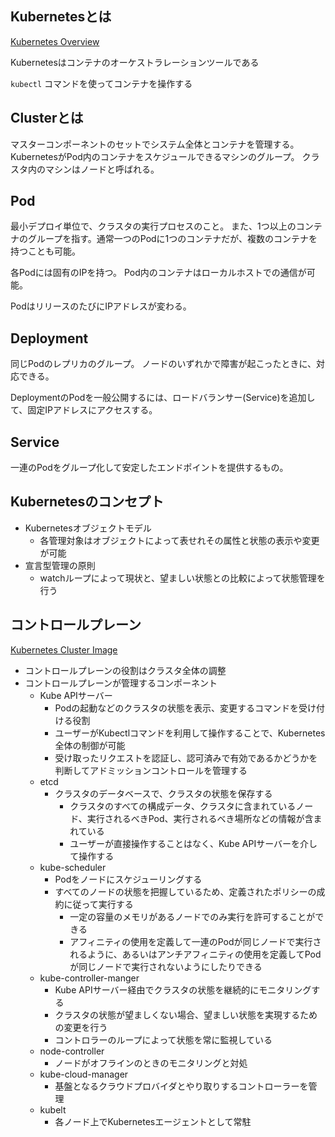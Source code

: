 ## Kubernetesとは

[Kubernetes Overview](Infrastructure/Kubernetes/images/overview.png)

Kubernetesはコンテナのオーケストラレーションツールである

`kubectl` コマンドを使ってコンテナを操作する

## Clusterとは

マスターコンポーネントのセットでシステム全体とコンテナを管理する。
KubernetesがPod内のコンテナをスケジュールできるマシンのグループ。
クラスタ内のマシンはノードと呼ばれる。

## Pod

最小デプロイ単位で、クラスタの実行プロセスのこと。
また、1つ以上のコンテナのグループを指す。通常一つのPodに1つのコンテナだが、複数のコンテナを持つことも可能。

各Podには固有のIPを持つ。
Pod内のコンテナはローカルホストでの通信が可能。

PodはリリースのたびにIPアドレスが変わる。

## Deployment

同じPodのレプリカのグループ。
ノードのいずれかで障害が起こったときに、対応できる。

DeploymentのPodを一般公開するには、ロードバランサー(Service)を追加して、固定IPアドレスにアクセスする。

## Service

一連のPodをグループ化して安定したエンドポイントを提供するもの。

## Kubernetesのコンセプト

- Kubernetesオブジェクトモデル
  - 各管理対象はオブジェクトによって表せれその属性と状態の表示や変更が可能
- 宣言型管理の原則
  - watchループによって現状と、望ましい状態との比較によって状態管理を行う

## コントロールプレーン

[Kubernetes Cluster Image](Infrastructure/Kubernetes/images/clusterImage.png)

- コントロールプレーンの役割はクラスタ全体の調整
- コントロールプレーンが管理するコンポーネント
  - Kube APIサーバー
    - Podの起動などのクラスタの状態を表示、変更するコマンドを受け付ける役割
    - ユーザーがKubectlコマンドを利用して操作することで、Kubernetes全体の制御が可能
    - 受け取ったリクエストを認証し、認可済みで有効であるかどうかを判断してアドミッションコントロールを管理する
  - etcd
    - クラスタのデータベースで、クラスタの状態を保存する
      - クラスタのすべての構成データ、クラスタに含まれているノード、実行されるべきPod、実行されるべき場所などの情報が含まれている
      - ユーザーが直接操作することはなく、Kube APIサーバーを介して操作する
  - kube-scheduler
    - Podをノードにスケジューリングする
    - すべてのノードの状態を把握しているため、定義されたポリシーの成約に従って実行する
      - 一定の容量のメモリがあるノードでのみ実行を許可することができる
      - アフィニティの使用を定義して一連のPodが同じノードで実行されるように、あるいはアンチアフィニティの使用を定義してPodが同じノードで実行されないようにしたりできる
  - kube-controller-manger
    - Kube APIサーバー経由でクラスタの状態を継続的にモニタリングする
    - クラスタの状態が望ましくない場合、望ましい状態を実現するための変更を行う
    - コントロラーのループによって状態を常に監視している
  - node-controller
    - ノードがオフラインのときのモニタリングと対処
  - kube-cloud-manager
    - 基盤となるクラウドプロバイダとやり取りするコントローラーを管理
  - kubelt
    - 各ノード上でKubernetesエージェントとして常駐
